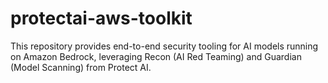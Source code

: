 # protectai-aws-toolkit
This repository provides end-to-end security tooling for AI models running on Amazon Bedrock, leveraging Recon (AI Red Teaming) and Guardian (Model Scanning) from Protect AI.

